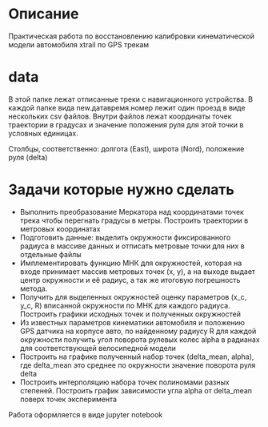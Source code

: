 # Описание

Практическая работа по восстановлению калибровки кинематической модели автомобиля xtrail по GPS трекам

# data
В этой папке лежат отписанные треки с навигационного устройства. В каждой папке вида new.датавремя.номер лежит один проезд в виде нескольких csv файлов. Внутри файлов лежат координаты точек траектории в градусах и значение положения руля для этой точки в условных единицах.

Столбцы, соответственно: долгота (East), широта (Nord), положение руля (delta)

# Задачи которые нужно сделать
- Выполнить преобразование Меркатора над координатами точек трека чтобы перегнать градусы в метры. Построить траектории в метровых координатах
- Подготовить данные: выделить окружности фиксированного радиуса в массиве данных и отписать метровые точки для них в отдельные файлы
- Имплементировать функцию МНК для окружностей, которая на входе принимает массив метровых точек (x, y), а на выходе выдает центр окружности и её радиус, а так же итоговую погрешность метода.
- Получить для выделенных окружностей оценку параметров (x_c, y_c, R) вписанной окружности по МНК для каждого радиуса. Построить графики исходных точек и полученных окружностей
- Из известных параметров кинематики автомобиля и положению GPS датчика на корпусе авто, по найденному радиусу R для каждой окружности получить угол поворота рулевых колес alpha в радианах для соответствующей велосипедной модели
- Построить на графике полученный набор точек (delta_mean, alpha), где delta_mean это среднее по окружности значение поворота руля delta
- Построить интерполяцию набора точек полиномами разных степеней. Построить график зависимости угла alpha от delta_mean поверх точек эксперимента


Работа оформляется в виде jupyter notebook

